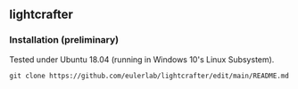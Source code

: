 ## lightcrafter

### Installation (preliminary)

Tested under Ubuntu 18.04 (running in Windows 10's Linux Subsystem).

```
git clone https://github.com/eulerlab/lightcrafter/edit/main/README.md


